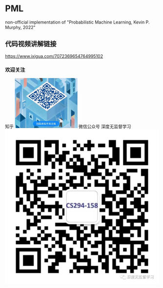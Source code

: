 # PML
non-official implementation of "Probabilistic Machine Learning, Kevin P. Murphy, 2022"

## 代码视频讲解链接
https://www.ixigua.com/7072369654764995102

### 欢迎关注
知乎
<img src="./fig/zhihu.jpg" style="zoom:20%;" />
微信公众号 深度无监督学习
![](./fig/wechat.jpg)
